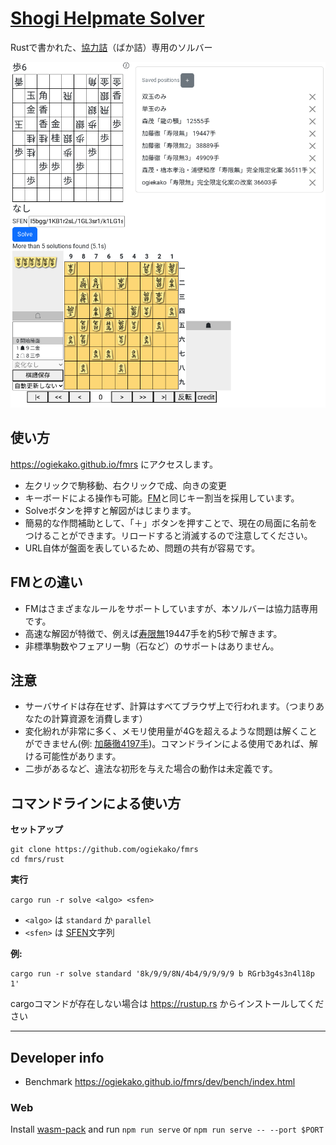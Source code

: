 # [Shogi Helpmate Solver](https://ogiekako.github.io/fmrs)

Rustで書かれた、[協力詰]（ばか詰）専用のソルバー

![helpmate solver image](image.png)

[協力詰]: https://ja.wikipedia.org/wiki/%E8%A9%B0%E5%B0%86%E6%A3%8B#%E3%83%95%E3%82%A7%E3%82%A2%E3%83%AA%E3%83%BC%E8%A9%B0%E5%B0%86%E6%A3%8B

## 使い方

https://ogiekako.github.io/fmrs にアクセスします。

- 左クリックで駒移動、右クリックで成、向きの変更
- キーボードによる操作も可能。[FM]と同じキー割当を採用しています。
- Solveボタンを押すと解図がはじまります。
- 簡易的な作問補助として、「＋」ボタンを押すことで、現在の局面に名前をつけることができます。リロードすると消滅するので注意してください。
- URL自体が盤面を表しているため、問題の共有が容易です。

[FM]: http://www.dokidoki.ne.jp/home2/takuji/FM.html

## FMとの違い

- FMはさまざまなルールをサポートしていますが、本ソルバーは協力詰専用です。
- 高速な解図が特徴で、例えば[寿限無]19447手を約5秒で解きます。
- 非標準駒数やフェアリー駒（石など）のサポートはありません。

[寿限無]: https://www.ne.jp/asahi/tetsu/toybox/kato/fbaka4.htm

## 注意

- サーバサイドは存在せず、計算はすべてブラウザ上で行われます。（つまりあなたの計算資源を消費します）
- 変化紛れが非常に多く、メモリ使用量が4Gを超えるような問題は解くことができません(例: [加藤徹4197手])。コマンドラインによる使用であれば、解ける可能性があります。
- 二歩があるなど、違法な初形を与えた場合の動作は未定義です。

[加藤徹4197手]: https://www.ne.jp/asahi/tetsu/toybox/kato/fbaka4.htm

## コマンドラインによる使い方

**セットアップ**

```
git clone https://github.com/ogiekako/fmrs
cd fmrs/rust
```

**実行**

`cargo run -r solve <algo> <sfen>`

- `<algo>` は `standard` か `parallel`
- `<sfen>` は [SFEN]文字列

**例:**

```
cargo run -r solve standard '8k/9/9/8N/4b4/9/9/9/9 b RGrb3g4s3n4l18p 1'
```

cargoコマンドが存在しない場合は https://rustup.rs からインストールしてください

[SFEN]: https://en.wikipedia.org/wiki/Shogi_notation#SFEN

---

## Developer info

- Benchmark https://ogiekako.github.io/fmrs/dev/bench/index.html

### Web

Install [wasm-pack](https://rustwasm.github.io/wasm-pack/installer/) and run
`npm run serve` or `npm run serve -- --port $PORT`
